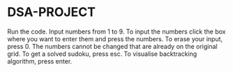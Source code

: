 # DSA-PROJECT
Run the code.
Input numbers from 1 to 9.
To input the numbers click the box where you want to enter them and press the numbers.
To erase your input, press 0.
The numbers cannot be changed that are already on the original grid.
To get a solved sudoku, press esc.
To visualise backtracking algorithm, press enter. 
